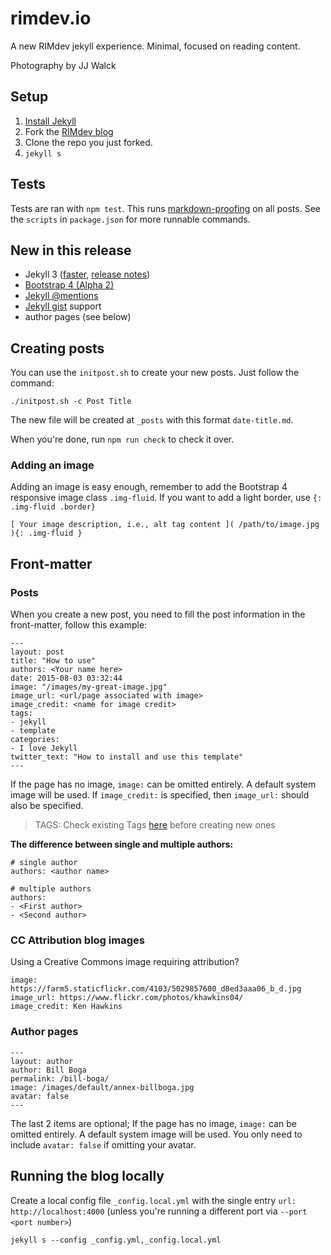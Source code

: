 # rimdev.io

A new RIMdev jekyll experience. Minimal, focused on reading content.

Photography by JJ Walck

## Setup

1. [Install Jekyll](http://jekyllrb.com)
2. Fork the [RIMdev blog](https://github.com/ritterim/rimdev-blog/fork)
3. Clone the repo you just forked.
4. `jekyll s`

## Tests

Tests are ran with `npm test`. This runs [markdown-proofing](https://www.npmjs.com/package/markdown-proofing) on all posts. See the `scripts` in `package.json` for more runnable commands.

## New in this release

- Jekyll 3 ([faster](https://github.com/blog/2100-github-pages-now-faster-and-simpler-with-jekyll-3-0), [release notes](https://jekyllrb.com/news/2015/10/26/jekyll-3-0-released/))
- [Bootstrap 4 (Alpha 2)](http://v4-alpha.getbootstrap.com/getting-started/introduction/)
- [Jekyll @mentions](https://github.com/jekyll/jekyll-mentions)
- [Jekyll gist](https://github.com/jekyll/jekyll-gist) support
- author pages (see below)

## Creating posts

You can use the `initpost.sh` to create your new posts. Just follow the command:

```
./initpost.sh -c Post Title
```

The new file will be created at `_posts` with this format `date-title.md`.

When you're done, run `npm run check` to check it over.

### Adding an image

Adding an image is easy enough, remember to add the Bootstrap 4 responsive image class `.img-fluid`. If you want to add a light border, use `{: .img-fluid .border}`

```
[ Your image description, i.e., alt tag content ]( /path/to/image.jpg ){: .img-fluid }
```

## Front-matter

### Posts

When you create a new post, you need to fill the post information in the front-matter, follow this example:

```
---
layout: post
title: "How to use"
authors: <Your name here>
date: 2015-08-03 03:32:44
image: "/images/my-great-image.jpg"
image_url: <url/page associated with image>
image_credit: <name for image credit>
tags:
- jekyll
- template
categories:
- I love Jekyll
twitter_text: "How to install and use this template"
---
```
If the page has no image, `image:` can be omitted entirely. A default system image will be used. If `image_credit:` is specified, then `image_url:` should also be specified.

> TAGS: Check existing Tags [here](http://rimdev.io/tags/) before creating new ones

**The difference between single and multiple authors:**

```
# single author
authors: <author name>

# multiple authors
authors:
- <First author>
- <Second author>
```
### CC Attribution blog images

Using a Creative Commons image requiring attribution?

```
image: https://farm5.staticflickr.com/4103/5029857600_d8ed3aaa06_b_d.jpg
image_url: https://www.flickr.com/photos/khawkins04/
image_credit: Ken Hawkins
```  

### Author pages

```
---
layout: author
author: Bill Boga
permalink: /bill-boga/
image: /images/default/annex-billboga.jpg
avatar: false
---
```
The last 2 items are optional; If the page has no image, `image:` can be omitted entirely. A default system image will be used. You only need to include `avatar: false` if omitting your avatar.

## Running the blog locally

Create a local config file `_config.local.yml` with the single entry `url: http://localhost:4000` (unless you're running a different port via `--port <port number>`)

```
jekyll s --config _config.yml,_config.local.yml
```
